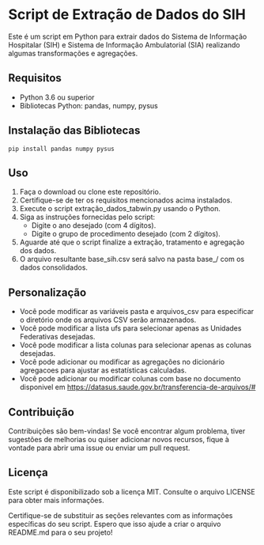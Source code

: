 # Script de Extração de Dados do SIH

Este é um script em Python para extrair dados do Sistema de Informação Hospitalar (SIH) e Sistema de Informação Ambulatorial (SIA) 
realizando algumas transformações e agregações.


## Requisitos

- Python 3.6 ou superior
- Bibliotecas Python: pandas, numpy, pysus


## Instalação das Bibliotecas

```shell
pip install pandas numpy pysus
```

## Uso

1. Faça o download ou clone este repositório.
2. Certifique-se de ter os requisitos mencionados acima instalados.
3. Execute o script extração_dados_tabwin.py usando o Python.
4. Siga as instruções fornecidas pelo script:
    * Digite o ano desejado (com 4 dígitos).
    * Digite o grupo de procedimento desejado (com 2 dígitos).
5. Aguarde até que o script finalize a extração, tratamento e agregação dos dados.
6. O arquivo resultante base_sih.csv será salvo na pasta base_/ com os dados consolidados.


## Personalização

* Você pode modificar as variáveis pasta e arquivos_csv para especificar o diretório onde os arquivos CSV serão armazenados.
* Você pode modificar a lista ufs para selecionar apenas as Unidades Federativas desejadas.
* Você pode modificar a lista colunas para selecionar apenas as colunas desejadas.
* Você pode adicionar ou modificar as agregações no dicionário agregacoes para ajustar as estatísticas calculadas.
* Você pode adicionar ou modificar colunas com base no documento disponivel em <https://datasus.saude.gov.br/transferencia-de-arquivos/#>


## Contribuição
Contribuições são bem-vindas! Se você encontrar algum problema, tiver sugestões de melhorias ou quiser adicionar novos recursos, fique à vontade para abrir uma issue ou enviar um pull request.


## Licença
Este script é disponibilizado sob a licença MIT. Consulte o arquivo LICENSE para obter mais informações.

Certifique-se de substituir as seções relevantes com as informações específicas do seu script. Espero que isso ajude a criar o arquivo README.md para o seu projeto!
